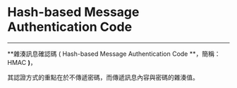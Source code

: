 # Hash-based Message Authentication Code                                                                                                                                                                                                                                                                                                                                                                                                                                                                                                                                                                                                                                                                                                                

---

**雜湊訊息確認碼 \( Hash-based Message Authentication Code **，簡稱：HMAC **\)**，

其認證方式的重點在於不傳遞密碼，而傳遞訊息內容與密碼的雜湊值。

